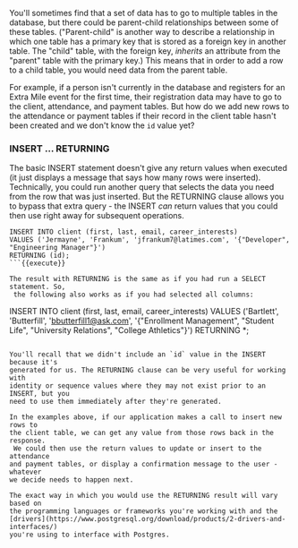 You'll sometimes find that a set of data has to go to multiple tables in the 
database, but there could be parent-child relationships between some of these 
tables. ("Parent-child" is another way to describe a relationship in which one 
table has a primary key that is stored as a foreign key in another table. The 
"child" table, with the foreign key, _inherits_ an attribute from the 
"parent" table with the primary key.) This means that in order to add a row to 
a child table, you would need data from the parent table. 

For example, if a person isn't currently in the database and registers for an 
Extra Mile event for the first time, their registration data may have to go 
to the client, attendance, and payment tables. But how do we add new rows to 
the attendance or payment tables if their record in the client table hasn't 
been created and we don't know the `id` value yet?

### INSERT ... RETURNING

The basic INSERT statement doesn't give any return values when executed (it 
just displays a message that says how many rows were inserted). Technically, 
you could run another query that selects the data you need from 
the row that was just inserted. But the RETURNING clause allows you to bypass 
that extra query - the INSERT _can_ return values that you could then use right
 away for subsequent operations.

```
INSERT INTO client (first, last, email, career_interests)
VALUES ('Jermayne', 'Frankum', 'jfrankum7@latimes.com', '{"Developer", "Engineering Manager"}')
RETURNING (id);
```{{execute}}

The result with RETURNING is the same as if you had run a SELECT statement. So,
 the following also works as if you had selected all columns:

```
INSERT INTO client (first, last, email, career_interests)
VALUES ('Bartlett', 'Butterfill', 'bbutterfill1@ask.com', '{"Enrollment Management", "Student Life", "University Relations", "College Athletics"}')
RETURNING *;
```{{execute}}

You'll recall that we didn't include an `id` value in the INSERT because it's 
generated for us. The RETURNING clause can be very useful for working with 
identity or sequence values where they may not exist prior to an INSERT, but you 
need to use them immediately after they're generated. 

In the examples above, if our application makes a call to insert new rows to 
the client table, we can get any value from those rows back in the response.
 We could then use the return values to update or insert to the attendance 
and payment tables, or display a confirmation message to the user - whatever 
we decide needs to happen next.  

The exact way in which you would use the RETURNING result will vary based on 
the programming languages or frameworks you're working with and the [drivers](https://www.postgresql.org/download/products/2-drivers-and-interfaces/) 
you're using to interface with Postgres. 
